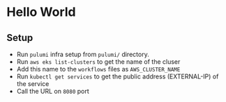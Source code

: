 # Hello World

## Setup

* Run `pulumi` infra setup from `pulumi/` directory.
* Run `aws eks list-clusters` to get the name of the cluser
* Add this name to the `workflows` files as `AWS_CLUSTER_NAME`
* Run `kubectl get services` to get the public address (EXTERNAL-IP) of the service
* Call the URL on `8080` port